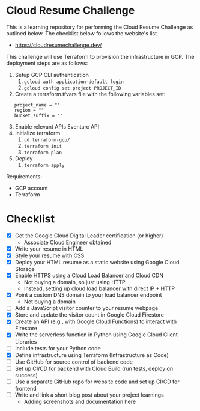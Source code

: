 # Cloud Resume Challenge

This is a learning repository for performing the Cloud Resume Challenge as outlined below. The checklist below follows the website's list.

-   https://cloudresumechallenge.dev/

This challenge will use Terraform to provision the infrastructure in GCP. The deployment steps are as follows:

1. Setup GCP CLI authentication
    1. `gcloud auth application-default login`
    2. `gcloud config set project PROJECT_ID`
2. Create a terraform.tfvars file with the following variables set:

```
   project_name = ""
   region = ""
   bucket_suffix = ""
```

3. Enable relevant APIs
   Eventarc API
4. Initialize terraform
    1. `cd terraform-gcp/`
    2. `terraform init`
    3. `terraform plan`
5. Deploy
    1. `terraform apply`

Requirements:

-   GCP account
-   Terraform

# Checklist

-   [x] Get the Google Cloud Digital Leader certification (or higher)
    -   Associate Cloud Engineer obtained
-   [x] Write your resume in HTML
-   [x] Style your resume with CSS
-   [x] Deploy your HTML resume as a static website using Google Cloud Storage
-   [x] Enable HTTPS using a Cloud Load Balancer and Cloud CDN
    -   Not buying a domain, so just using HTTP
    -   Instead, setting up cloud load balancer with direct IP + HTTP
-   [x] Point a custom DNS domain to your load balancer endpoint
    -   Not buying a domain
-   [ ] Add a JavaScript visitor counter to your resume webpage
-   [x] Store and update the visitor count in Google Cloud Firestore
-   [x] Create an API (e.g., with Google Cloud Functions) to interact with Firestore
-   [x] Write the serverless function in Python using Google Cloud Client Libraries
-   [ ] Include tests for your Python code
-   [x] Define infrastructure using Terraform (Infrastructure as Code)
-   [ ] Use GitHub for source control of backend code
-   [ ] Set up CI/CD for backend with Cloud Build (run tests, deploy on success)
-   [ ] Use a separate GitHub repo for website code and set up CI/CD for frontend
-   [ ] Write and link a short blog post about your project learnings
    -   Adding screenshots and documentation here
